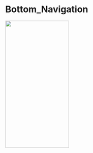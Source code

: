 # Bottom_Navigation

<img width="200" height="400" src="https://user-images.githubusercontent.com/57729176/143680692-7178fc6f-f1da-428d-9544-fe40edc9c9d0.png"/>
